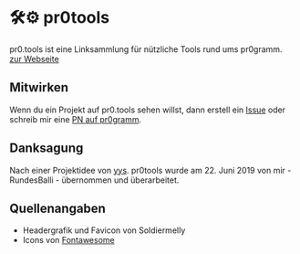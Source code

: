 # :hammer_and_wrench::gear: pr0tools
pr0.tools ist eine Linksammlung für nützliche Tools rund ums pr0gramm.  
[zur Webseite](https://pr0.tools)  

## Mitwirken
Wenn du ein Projekt auf pr0.tools sehen willst, dann erstell ein [Issue](https://github.com/RundesBalli/pr0tools/issues/new) oder schreib mir eine [PN auf pr0gramm](https://pr0gramm.com/inbox/messages/RundesBalli).  

## Danksagung
Nach einer Projektidee von [yys](https://pr0gramm.com/user/yys). pr0tools wurde am 22. Juni 2019 von mir - RundesBalli - übernommen und überarbeitet.

## Quellenangaben
- Headergrafik und Favicon von Soldiermelly
- Icons von [Fontawesome](https://fontawesome.com)
